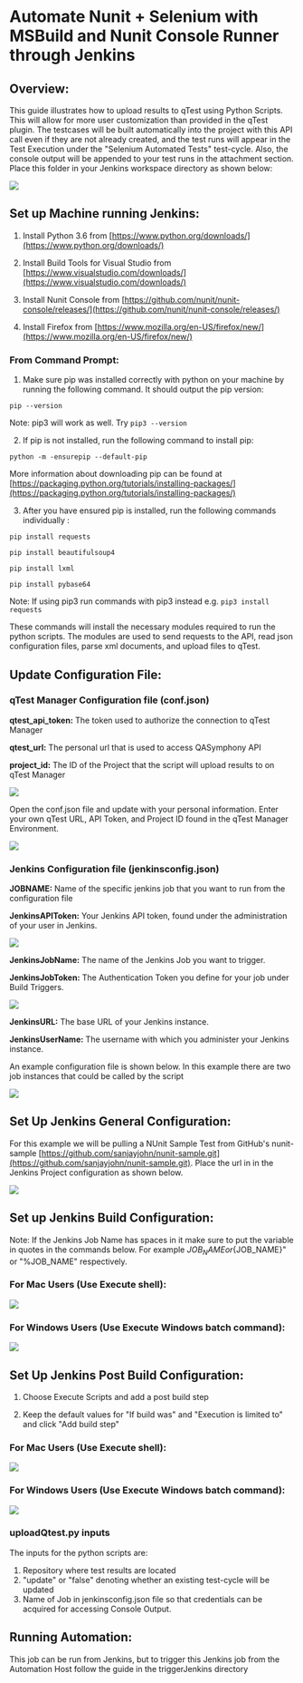 # Automate Nunit + Selenium with MSBuild and Nunit Console Runner through Jenkins

## Overview:

This guide illustrates how to upload results to qTest using Python Scripts. This will allow for more user customization than provided in the qTest plugin. The testcases will be built automatically into the project with this API call even if they are not already created, and the test runs will appear in the Test Execution under the "Selenium Automated Tests" test-cycle. Also, the console output will be appended to your test runs in the attachment section. Place this folder in your Jenkins workspace directory as shown below:

![](../../images/jenkinsdirectory.PNG)

## Set up Machine running Jenkins:

1) Install Python 3.6 from [https://www.python.org/downloads/](https://www.python.org/downloads/)

2) Install Build Tools for Visual Studio from [https://www.visualstudio.com/downloads/](https://www.visualstudio.com/downloads/)

3) Install Nunit Console from [https://github.com/nunit/nunit-console/releases/](https://github.com/nunit/nunit-console/releases/)

4) Install Firefox from [https://www.mozilla.org/en-US/firefox/new/](https://www.mozilla.org/en-US/firefox/new/)

### From Command Prompt:

1. Make sure pip was installed correctly with python on your machine by running the following command. It should output the pip version:

 `pip --version`

 Note: pip3 will work as well. Try `pip3 --version`

2. If pip is not installed, run the following command to install pip:

 `python -m -ensurepip --default-pip`

More information about downloading pip can be found at [https://packaging.python.org/tutorials/installing-packages/](https://packaging.python.org/tutorials/installing-packages/)

3. After you have ensured pip is installed, run the following commands individually :

`pip install requests`

`pip install beautifulsoup4`

`pip install lxml`

`pip install pybase64`

Note: If using pip3 run commands with pip3 instead e.g. `pip3 install requests`

These commands will install the necessary modules required to run the python scripts. The modules are used to send requests to the API, read json configuration files, parse xml documents, and upload files to qTest.


## Update Configuration File:

### qTest Manager Configuration file (conf.json)

**qtest\_api\_token:** The token used to authorize the connection to qTest Manager

**qtest\_url:** The personal url that is used to access QASymphony API

**project\_id:** The ID of the Project that the script will upload results to on qTest Manager

![](../../images/conf.png)

Open the conf.json file and update with your personal information. Enter your own qTest URL, API Token, and Project ID found in the qTest Manager Environment.

![](../../images/junitconf.png)

### Jenkins Configuration file (jenkinsconfig.json)

**JOBNAME:** Name of the specific jenkins job that you want to run from the configuration file

**JenkinsAPIToken:** Your Jenkins API token, found under the administration of your user in Jenkins.

![](../../images/jenkinsapitoken.png)

**JenkinsJobName:** The name of the Jenkins Job you want to trigger.

**JenkinsJobToken:** The Authentication Token you define for your job under Build Triggers.

![](../../images/jenkinsjobtoken.png)

**JenkinsURL:** The base URL of your Jenkins instance.

**JenkinsUserName:** The username with which you administer your Jenkins instance.

An example configuration file is shown below. In this example there are two job instances that could be called by the script

![](../../images/confjenkins.png)


## Set Up Jenkins General Configuration:

For this example we will be pulling a NUnit Sample Test from GitHub&#39;s nunit-sample [https://github.com/sanjayjohn/nunit-sample.git](https://github.com/sanjayjohn/nunit-sample.git). Place the url in in the Jenkins Project configuration as shown below.

![](../../images/jenkinsnunitgithub.PNG)

## Set up Jenkins Build Configuration:

Note: If the Jenkins Job Name has spaces in it make sure to put the variable in quotes in the commands below. For example ${JOB_NAME} or %JOB_NAME% will be "${JOB_NAME}" or "%JOB_NAME" respectively.

### For Mac Users (Use Execute shell):

 ![](../../images/buildscriptjenkinsnunitmac.PNG)


### For Windows Users (Use Execute Windows batch command):

![](../../images/buildscriptjenkinsnunit.PNG)

## Set Up Jenkins Post Build Configuration:

1. Choose Execute Scripts and add a post build step

2. Keep the default values for "If build was" and "Execution is limited to" and click "Add build step"

### For Mac Users (Use Execute shell):

 ![](../../images/postbuildscriptjenkinsnunitmac.PNG)


### For Windows Users (Use Execute Windows batch command):

![](../../images/postbuildscriptjenkinsnunit.PNG)

### uploadQtest.py inputs

The inputs for the python scripts are:
1. Repository where test results are located
2. "update" or "false" denoting whether an existing test-cycle will be updated
3. Name of Job in jenkinsconfig.json file so that credentials can be acquired for accessing Console Output.
 
## Running Automation:

This job can be run from Jenkins, but to trigger this Jenkins job from the Automation Host follow the guide in the triggerJenkins directory


 

